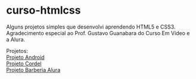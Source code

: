 # curso-htmlcss
Alguns projetos simples que desenvolvi aprendendo HTML5 e CSS3.<br>
Agradecimento especial ao Prof. Gustavo Guanabara do Curso Em Vídeo e a Alura.

Projetos:<br>
<a href="https://wellingtonmerlos.github.io/curso-htmlcss/Projeto Android - Curso Em Video/index.html">Projeto Android</a><br>
<a href="https://wellingtonmerlos.github.io/curso-htmlcss/Projeto Cordel - Curso Em Video/index.html">Projeto Cordel</a><br>
<a href="https://wellingtonmerlos.github.io/curso-htmlcss/Projeto Barbearia - Alura/index.html">Projeto Barberia Alura</a>